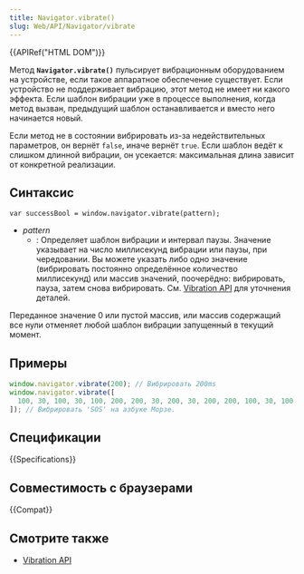```yaml
---
title: Navigator.vibrate()
slug: Web/API/Navigator/vibrate
---
```


{{APIRef("HTML DOM")}}

Метод **`Navigator.vibrate()`** пульсирует вибрационным оборудованием на устройстве, если такое аппаратное обеспечение существует. Если устройство не поддерживает вибрацию, этот метод не имеет ни какого эффекта. Если шаблон вибрации уже в процессе выполнения, когда метод вызван, предыдущий шаблон останавливается и вместо него начинается новый.

Если метод не в состоянии вибрировать из-за недействительных параметров, он вернёт `false`, иначе вернёт `true`. Если шаблон ведёт к слишком длинной вибрации, он усекается: максимальная длина зависит от конкретной реализации.

## Синтаксис

```
var successBool = window.navigator.vibrate(pattern);
```

- _pattern_
  - : Определяет шаблон вибрации и интервал паузы. Значение указывает на число миллисекунд вибрации или паузы, при чередовании. Вы можете указать либо одно значение (вибрировать постоянно определённое количество миллисекунд) или массив значений, поочерёдно: вибрировать, пауза, затем снова вибрировать. См. [Vibration API](/ru/docs/WebAPI/Vibration) для уточнения деталей.

Переданное значение 0 или пустой массив, или массив содержащий все нули отменяет любой шаблон вибрации запущенный в текущий момент.

## Примеры

```js
window.navigator.vibrate(200); // Вибрировать 200ms
window.navigator.vibrate([
  100, 30, 100, 30, 100, 200, 200, 30, 200, 30, 200, 200, 100, 30, 100, 30, 100,
]); // Вибрировать 'SOS' на азбуке Морзе.
```

## Спецификации

{{Specifications}}

## Совместимость с браузерами

{{Compat}}

## Смотрите также

- [Vibration API](/ru/docs/WebAPI/Vibration)
